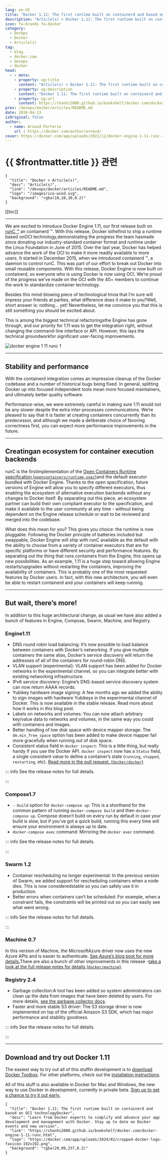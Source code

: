 ```yaml
---
lang: en-US
title: "Docker 1.11: The first runtime built on containerd and based on OCI technologyDocker"
description: "Article(s) > Docker 1.11: The first runtime built on containerd and based on OCI technologyDocker"
icon: fa-brands fa-docker
category:
  - DevOps
  - Docker
  - Article(s)
tag:
  - blog
  - docker.com
  - devops
  - docker
head:
  - - meta:
    - property: og:title
      content: "Article(s) > Docker 1.11: The first runtime built on containerd and based on OCI technologyDocker"
    - property: og:description
      content: "Docker 1.11: The first runtime built on containerd and based on OCI technologyDocker"
    - property: og:url
      content: https://chanhi2000.github.io/bookshelf/docker.com/docker-engine-1-11-runc.html
prev: /devops/docker/articles/README.md
date: 2016-04-13
isOriginal: false
author:
  - name: Arnaud Porterie
    url : https://docker.com/author/arnaud/
cover: https://docker.com/app/uploads/2022/12/docker-engine-1-11-runc-1.png
---
```


# {{ $frontmatter.title }} 관련

```component VPCard
{
  "title": "Docker > Article(s)",
  "desc": "Article(s)",
  "link": "/devops/docker/articles/README.md",
  "logo": "/images/ico-wind.svg",
  "background": "rgba(10,10,10,0.2)"
}
```

[[toc]]

---

<SiteInfo
  name="Docker 1.11: The first runtime built on containerd and based on OCI technologyDocker"
  desc="Learn from Docker experts to simplify and advance your app development and management with Docker. Stay up to date on Docker events and new version"
  url="https://docker.com/blog/docker-engine-1-11-runc"
  logo="https://docker.com/app/uploads/2024/02/cropped-docker-logo-favicon-192x192.png"
  preview="https://docker.com/app/uploads/2022/12/docker-engine-1-11-runc-1.png"/>

We are excited to introduce Docker Engine 1.11, our first release built on [<VPIcon icon="fas fa-globe"/>runC ™](http://runc.io/) an containerd ™. With this release, Docker isthefirst to ship a runtime based onOCI technology,demonstrating the progress the team hasmade since donating our industry-standard container format and runtime under the Linux Foundation in June of 2015. Over the last year, Docker has helped advance the work of the OCI to make it more readily available to more users. It started in December 2015, when we introduced containerd ™, a daemon to control runC. This was part of our effort to break out Docker into small reusable components. With this release, Docker Engine is now built on containerd, so everyone who is using Docker is now using OCI. We’re proud of the progress we’ve made on the OCI with the 40+ members to continue the work to standardize container technology.

Besides this mind-blowing piece of technological trivia that I’m sure will impress your friends at parties, what difference does it make to you?Well, short answer is: nothing… yet! Nevertheless, let me convince you that this is still something you should be excited about.

This is among the biggest technical refactoringsthe Engine has gone through, and our priority for 1.11 was to get the integration right, without changing the command-line interface or API. However, this lays the technical groundworkfor significant user-facing improvements.

![docker engine 1 11 runc 1](https://docker.com/app/uploads/2022/12/docker-engine-1-11-runc-1.png)

---

## Stability and performance

With the containerd integration comes an impressive cleanup of the Docker codebase and a number of historical bugs being fixed. In general, splitting Docker up into focused independent tools mean more focused maintainers, and ultimately better quality software.

Performance-wise, we were extremely careful in making sure 1.11 would not be any slower despite the extra inter-processes communications. We’re pleased to say that it is faster at creating containers concurrently than its predecessor, and although we made a deliberate choice of favoring correctness first, you can expect more performance improvements in the future.

---

## Creatingan ecosystem for container execution backends

runC is the firstimplementation of the [Open Containers Runtime specification (<VPIcon icon="iconfont icon-github"/>`opencontainers/runtime-spec`)](https://github.com/opencontainers/runtime-spec)and the default executor bundled with Docker Engine. Thanks to the open specification, future versions of Engine will allow you to specify different executors, thus enabling the ecosystem of alternative execution backends without any changes to Docker itself. By separating out this piece, an ecosystem partner can build their own compliant executor to the specification, and make it available to the user community at any time - without being dependent on the Engine release schedule or wait to be reviewed and merged into the codebase.

What does this mean for you? This gives you choice: the runtime is now pluggable. Following the Docker principle of batteries included but swappable, Docker Engine will ship with runC available as the default with the ability to choose from a variety of container executors that are for specific platforms or have different security and performance features. By separating out the thing that runs containers from the Engine, this opens up new possibilities. As an example, 1.11 is a huge step toward allowing Engine restarts/upgrades without restarting the containers, improving the availability of containers. This is probably one of the most requested features by Docker users. In fact, with this new architecture, you will even be able to restart containerd and your containers will keep running.

---

## But wait, there’s more!

In addition to this huge architectural change, as usual we have also added a bunch of features in Engine, Compose, Swarm, Machine, and Registry.

### Engine1.11

- DNS round robin load balancing: It’s now possible to load balance between containers with Docker’s networking. If you give multiple containers the same alias, Docker’s service discovery will return the addresses of all of the containers for round-robin DNS.
- VLAN support (experimental): VLAN support has been added for Docker networks in the experimental channel, so you can integrate better with existing networking infrastructure.
- IPv6 service discovery: Engine’s DNS-based service discovery system can now return AAAA records.
- Yubikey hardware image signing: A few months ago we added the ability to sign images with hardware Yubikeys in the experimental channel of Docker. This is now available in the stable release. Read more about how it works in this blog post.
- Labels on networks and volumes: You can now attach arbitrary key/value data to networks and volumes, in the same way you could with containers and images.
- Better handling of low disk space with device mapper storage: The `dm.min_free_space` option has been added to make device mapper fail more gracefully when running out of disk space.
- Consistent status field in `docker inspect`: This is a little thing, but really handy if you use the Docker API. `docker inspect` now has a `Status` field, a single consistent value to define a container’s state (`running`, `stopped`, `restarting`, etc). [Read more in the pull request. (<VPIcon icon="iconfont icon-github"/>`docker/docker`)](https://github.com/docker/docker/pull/20355)

::: info See the release notes for full details.

<SiteInfo
  name="Release v1.11.0 · moby/moby"
  desc="Check out the blog post to read about the containerd integration and other highlights in this release. Changelog Items starting with DEPRECATE are important deprecation notices. For more informatio..."
  url="https://github.com/moby/moby/releases/tag/v1.11.0/"
  logo="https://github.githubassets.com/favicons/favicon-dark.svg"
  preview="https://opengraph.githubassets.com/0a7e22de93bd3e0b706409e496b665a582fe2a172e03bf0ca56f3348f392119a/moby/moby/releases/tag/v1.11.0"/>

:::

### Compose1.7

- `--build` option for `docker-compose up`: This is a shorthand for the common pattern of running `docker-compose build` and then `docker-compose up`. Compose doesn’t build on every run by default in case your build is slow, but if you’ve got a quick build, running this every time will ensure your environment is always up to date.
- `docker-compose exec` command: Mirroring the `docker exec` command.

::: info See the release notes for full details.

<SiteInfo
  name="Release 1.7.0 · docker/compose"
  desc="Note that Compose 1.7.0 requires Docker Engine 1.10.0 or later for version 2 of the Compose File format, and Docker Engine 1.9.1 or later for version 1.
If you're a Mac or Windows user, the Docker ..."
  url="https://github.com/docker/compose/releases/tag/1.7.0/"
  logo="https://github.githubassets.com/favicons/favicon-dark.svg"
  preview="https://opengraph.githubassets.com/210eb3f1a7501266298b8c4d5a657cef97c83f2761c102980a448e091362c7a7/docker/compose/releases/tag/1.7.0"/>

:::

### Swarm 1.2

- Container rescheduling no longer experimental: In the previous version of Swarm, we added support for rescheduling containers when a node dies. This is now consideredstable so you can safely use it in production.
- Better errors when containers can’t be scheduled: For example, when a constraint fails, the constraints will be printed out so you can easily see what went wrong.

::: info See the release notes for full details.

<SiteInfo
  name="Release v1.2.0 · docker-archive/classicswarm"
  desc="1.2.0 (2016-04-13) Scheduler Move rescheduling out of experimental Differentiate constraint errors from affinity errors Printing unsatisfiable constraints for container scheduling failure Enable r..."
  url="https://github.com/docker-archive/classicswarm/releases/tag/v1.2.0/"
  logo="https://github.githubassets.com/favicons/favicon-dark.svg"
  preview="https://opengraph.githubassets.com/48894ae8d849788ef0119458ca6c5518e524bd271a80baaf67dd495dbfdfdddd/docker-archive/classicswarm/releases/tag/v1.2.0"/>

:::

### Machine 0.7

In this version of Machine, the MicrosoftAzure driver now uses the new Azure APIs and is easier to authenticate. [<VPIcon icon="iconfont icon-microsoftauzre"/>See Azure’s blog post for more details.](https://azure.microsoft.com/en-us/blog/docker-machine-azure-driver/)There are also a bunch of other improvements in this release -[take a look at the full release notes for details (<VPIcon icon="iconfont icon-github"/>`docker/machine`)](https://github.com/docker/machine/releases/tag/v0.7.0).

### Registry 2.4

- Garbage collection:A tool has been added so system administrators can clean up the data from images that have been deleted by users. For more details, [<VPIcon icon="fa-brands fa-docker"/>see the garbage collector docs](https://docs.docker.com/registry/garbage-collection/).
- Faster and more stable S3 driver: The S3 storage driver is now implemented on top of the official Amazon S3 SDK, which has major performance and stability goodness.

::: info See the release notes for full details.

<SiteInfo
  name="Release Docker Registry v2.4.0 · distribution/distribution"
  desc="What's new? New S3 storage driver The default s3 storage driver is now implemented on top of the official Amazon S3 SDK, boasting major performance and stability goodness. The previous storage is ..."
  url="https://github.com/distribution/distribution/releases/tag/v2.4.0/"
  logo="https://github.githubassets.com/favicons/favicon-dark.svg"
  preview="https://opengraph.githubassets.com/59a6accc47f40cd68fbbd2755bafa700f5545f18a933ac2d1425d4fe778a4b2c/distribution/distribution/releases/tag/v2.4.0"/>

:::

---

## Download and try out Docker 1.11

The easiest way to try out all of this stuffin development is to [<VPIcon icon="fa-brands fa-docker"/>download Docker Toolbox](https://docker.com/products/docker-toolbox). For other platforms, check out the [<VPIcon icon="fa-brands fa-docker"/>installation instructions](https://docs.docker.com/engine/installation/).

All of this stuff is also available in Docker for Mac and Windows, the new way to use Docker in development, currently in private beta. [<VPIcon icon="fa-brands fa-docker"/>Sign up to get a chance to try it out early.](https://beta.docker.com/)

<!-- TODO: add ARTICLE CARD -->
```component VPCard
{
  "title": "Docker 1.11: The first runtime built on containerd and based on OCI technologyDocker",
  "desc": "Learn from Docker experts to simplify and advance your app development and management with Docker. Stay up to date on Docker events and new version",
  "link": "https://chanhi2000.github.io/bookshelf/docker.com/docker-engine-1-11-runc.html",
  "logo": "https://docker.com/app/uploads/2024/02/cropped-docker-logo-favicon-192x192.png",
  "background": "rgba(29,99,237,0.2)"
}
```
